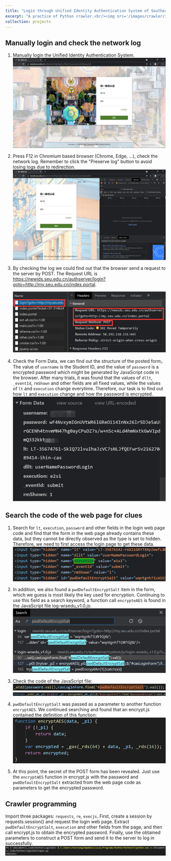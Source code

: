 ```yaml
---
title: "Login through Unified Identity Authentication System of Southeast University Using Python Web Crawler"
excerpt: "A practice of Python crawler.<br/><img src='/images/crawler/image-20210723213938332.png' height="300">"
collection: projects
---
```


## Manually login and check the network log

1. Manually login the Unified Identity Authentication System.
   ![image-20210723213938332](/images/crawler/image-20210723213938332.png)

2. Press F12 in Chromium based browser (Chrome, Edge, ...), check the network log. Remember to click the "Preserve log" button to avoid losing logs due to redirection.![image-20210723214049858](/images/crawler/image-20210723214049858.png)

3. By checking the log we could find out that the browser send a request to the server by POST. The Request URL is https://newids.seu.edu.cn/authserver/login?goto=http://my.seu.edu.cn/index.portal.

   ![image-20210723214147570](/images/crawler/image-20210723214147570.png)

4. Check the Form Data, we can find out the structure of the posted form，The value of `username` is the Student ID, and the value of `password` is a encrypted password which might be generated by JavaScript code in the browser. After many trials, it was found that the values of `dllt`, `_eventId`, `rmShown` and other fields are all fixed values, while the values of `lt` and `execution` change everytime. Therefore, our task is to find out how `lt` and `execution` change and how the password is encrypted.![image-20210723214430798](/images/crawler/image-20210723214430798.png)

## Search the code of the web page for clues

1. Search for `lt`, `execution`, `password` and other fields in the login web page code and find that the form in the web page already contains these data, but they cannot be directly observed as the type is set to hidden. Therefore, we need to first access the login page to get these data.![image-20210723214740979](/images/crawler/image-20210723214740979.png)

2. In addition, we also found a `pwdDefaultEncryptSalt` item in the form, which we guess is most likely the key used for encryption. Continuing to use this field as a search keyword, a function call `encrypteAES` is found in the JavaScript file log-wisedu_v1.0.js:
   ![image-20210723215308842](/images/crawler/image-20210723215308842.png)

3. Check the code of the JavaScript file:
   ![image-20210723220052025](/images/crawler/image-20210723220052025.png)
   ![image-20210723220250030](/images/crawler/image-20210723220250030.png)

4. `pwdDefaultEncryptSalt` was passed as a parameter to another function `encryptAES`. We continued searching and found that an encrypt.js contained the definition of this function:
   ![image-20210723215738560](/images/crawler/image-20210723215738560.png)

5. At this point, the secret of the POST form has been revealed. Just use the `encryptAES` function in encrypt.js with the password and `pwdDefaultEncryptSalt` extracted from the web page code as parameters to get the encrypted password.

## Crawler programming

Import three packages: `requests`, `re`, `execjs`. First, create a session by requests.session() and request the login web page. Extract `pwdDefaultEncryptSalt`, `execution` and other fields from the page, and then call encrypt.js to obtain the encrypted password. Finally, use the obtained parameters to construct a POST form and send it to the server to log in successfully.
![image-20210723221525732](/images/crawler/image-20210723221525732.png)
